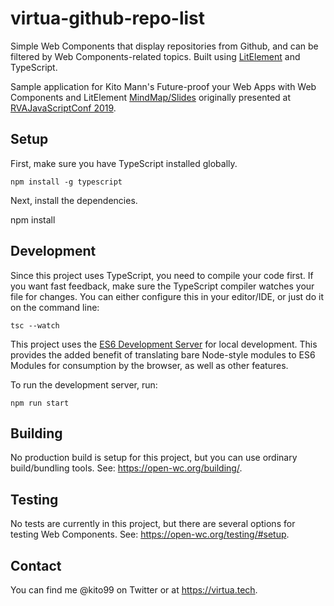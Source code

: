# virtua-github-repo-list

Simple Web Components that display repositories from Github, and can be filtered by Web Components-related topics. 
Built using [LitElement](https://lit-element.polymer-project.org/) and TypeScript.

Sample application for Kito Mann's Future-proof your Web Apps with Web Components and LitElement 
[MindMap/Slides](https://www.mindmeister.com/1363423501/presentations-lit-element)  originally presented at 
[RVAJavaScriptConf 2019](https://www.rvajavascript.com/).

## Setup

First, make sure you have TypeScript installed globally.

```
npm install -g typescript
```

Next, install the dependencies.

npm install 

## Development

Since this project uses TypeScript, you need to compile your code first. If you want fast feedback, make sure the TypeScript 
compiler watches your file for changes. You can either configure this in your editor/IDE, or just do it on the command line:

```
tsc --watch
```

This project uses the [ES6 Development Server](https://open-wc.org/developing/es-dev-server.html) for local development. 
This provides the added benefit of translating bare Node-style modules to ES6 Modules for consumption by the browser, 
as well as other features.

To run the development server, run:

```
npm run start
```

## Building

No production build is setup for this project, but you can use ordinary build/bundling tools. See: https://open-wc.org/building/.

## Testing

No tests are currently in this project, but there are several options for testing Web Components. See: https://open-wc.org/testing/#setup.

## Contact

You can find me @kito99 on Twitter or at https://virtua.tech.
